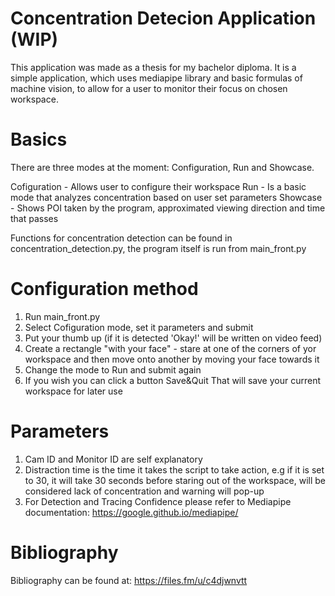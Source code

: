# Concentration Detecion Application (WIP)
This application was made as a thesis for my bachelor diploma. It is a simple application, which uses mediapipe library and basic formulas of machine vision, to allow for a user to monitor their focus on chosen workspace. 

# Basics
There are three modes at the moment: Configuration, Run and Showcase.

Cofiguration - Allows user to configure their workspace 
Run - Is a basic mode that analyzes concentration based on user set parameters
Showcase - Shows POI taken by the program, approximated viewing direction and time that passes

Functions for concentration detection can be found in concentration_detection.py, the program itself is run from main_front.py

# Configuration method
1. Run main_front.py
2. Select Cofiguration mode, set it parameters and submit
3. Put your thumb up (if it is detected 'Okay!' will be written on video feed)
4. Create a rectangle "with your face" - stare at one of the corners of yor workspace and then move onto another by moving your face towards it
5. Change the mode to Run and submit again
6. If you wish you can click a button Save&Quit That will save your current workspace for later use

# Parameters
1. Cam ID and Monitor ID are self explanatory
2. Distraction time is the time it takes the script to take action, e.g if it is set to 30, it will take 30 seconds before staring out of the workspace, will be considered lack of concentration and warning will pop-up
3. For Detection and Tracing Confidence please refer to Mediapipe documentation: https://google.github.io/mediapipe/

# Bibliography
Bibliography can be found at: https://files.fm/u/c4djwnvtt
